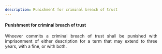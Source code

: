 ```yaml
---
description: Punishment for criminal breach of trust
---
```


#### Punishment for criminal breach of trust
<div style="text-align: justify">

Whoever commits a criminal breach of trust shall be punished with imprisonment of either description for a term that may extend to three years, with a fine, or with both.

</div>
